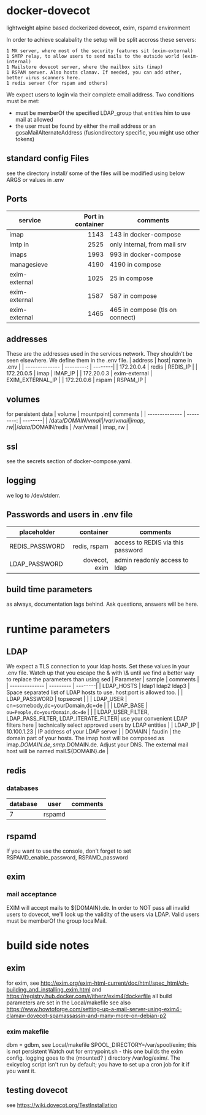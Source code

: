 # docker-dovecot
lightweight alpine based dockerized dovecot, exim, rspamd environment

In order to achieve scalabality the setup will be split accross these servers:

    1 MX server, where most of the security features sit (exim-external)
    1 SMTP relay, to allow users to send mails to the outside world (exim-internal)
    1 Mailstore dovecot server, where the mailbox sits (imap)
    1 RSPAM server. Also hosts clamav. If needed, you can add other, better virus scanners here.
    1 redis server (for rspam and others)

We expect users to login via their complete email address. Two conditions must be met:
- must be memberOf the specified LDAP_group that entitles him to use mail at allowed
- the user must be found by either the mail address or an gosaMailAlternateAddress (fusiondirectory specific, you might use other tokens)

## standard config Files
see the directory install/
some of the files will be modified using below ARGS or values in .env

## Ports

| service | Port in container| comments |
| -------------- | ---------: | --------|
| imap         | 1143  | 143 in docker-compose |
| lmtp in      | 2525  | only internal, from mail srv |
| imaps        | 1993  | 993 in docker-compose |
| managesieve  | 4190  | 4190 in compose |
| exim-external  | 1025  | 25 in compose |
| exim-external  | 1587  | 587 in compose |
| exim-external  | 1465  | 465 in compose (tls on connect) |

## addresses
These are the addresses used in the services network. They shouldn't be seen elsewhere. We define them in the .env file.
| address | host| name in .env |
| -------------- | ---------: | --------|
| 172.20.0.4 | redis  | REDIS_IP |
| 172.20.0.5 | imap  | IMAP_IP |
| 172.20.0.3 | exim-external | EXIM_EXTERNAL_IP |
| 172.20.0.6 | rspam  | RSPAM_IP |

## volumes
for persistent data
| volume | mountpoint| comments |
| -------------- | ---------: | --------|
| /data/$DOMAIN/vmail | /var/vmail  | imap, rw |
| /data/$DOMAIN/redis | /var/vmail  | imap, rw |

## ssl
see the secrets section of docker-compose.yaml.
## logging
we log to /dev/stderr.

## Passwords and users in .env file
| placeholder | container| comments |
| -------------- | ---------: | --------|
| REDIS_PASSWORD | redis, rspam | access to REDIS via this password |
| LDAP_PASSWORD | dovecot, exim  | admin readonly access to ldap |

## build time parameters
as always, documentation lags behind. Ask questions, answers will be here.

# runtime parameters
## LDAP
We expect a TLS connection to your ldap hosts.
Set these values in your .env file. Watch up that you escape the \& with \\& until we find a better way to replace the parameters than using sed
| Parameter | sample | comments |
| -------------- | --------- | --------|
| LDAP_HOSTS | ldap1 ldap2 ldap3 | Space separated list of LDAP hosts to use. host:port is allowed too. |
| LDAP_PASSWORD  | topsecret | |
| LDAP_USER | cn=somebody,dc=yourDomain,dc=de |  |
| LDAP_BASE | ``ou=People,dc=yourDomain,dc=de`` |  |
| LDAP_USER_FILTER, LDAP_PASS_FILTER, LDAP_ITERATE_FILTER| use your convenient LDAP filters here | technically select approved users by LDAP entities |
| LDAP_IP  | 10.100.1.23 | IP address of your LDAP server |
| DOMAIN  | faudin | the domain part of your hosts. The imap host will be composed as imap.$DOMAIN.de, smtp.$DOMAIN.de. Adjust your DNS. The external mail host will be named mail.${DOMAIN}.de |

## redis
### databases
| database | user | comments |
| -------------- | --------- | --------|
| 7 | rspamd |  |  

## rspamd
If you want to use the console, don't forget to set  RSPAMD_enable_password, RSPAMD_password

## exim
### mail acceptance
EXIM will accept mails to ${DOMAIN}.de.
In order to NOT pass all invalid users to dovecot, we'll look up the validity of the users via LDAP. Valid users must be memberOf the group localMail.


# build side notes
## exim
for exim, see http://exim.org/exim-html-current/doc/html/spec_html/ch-building_and_installing_exim.html and https://registry.hub.docker.com/r/itherz/exim4/dockerfile
all build parameters are set in the Local/makefile
see also https://www.howtoforge.com/setting-up-a-mail-server-using-exim4-clamav-dovecot-spamassassin-and-many-more-on-debian-p2
### exim makefile
dbm  = gdbm, see Local/makefile
SPOOL_DIRECTORY=/var/spool/exim; this is not persistent
Watch out for entrypoint.sh - this one builds the exim config.
logging goes to the (mounted? ) directory /var/log/exim/. The exicyclog script isn't run by default; you have to set up a cron job for it if you want it.

## testing dovecot
see https://wiki.dovecot.org/TestInstallation
